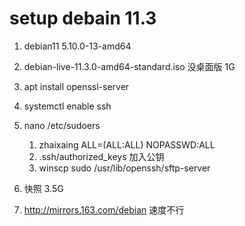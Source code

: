 # setup debain 11.3
1.  debian11 5.10.0-13-amd64
2.  debian-live-11.3.0-amd64-standard.iso 没桌面版 1G
3.  apt install openssl-server
4.  systemctl enable ssh
5.  nano /etc/sudoers
    1.  zhaixaing  ALL=(ALL:ALL) NOPASSWD:ALL
    2.  .ssh/authorized_keys 加入公钥
    3.  winscp sudo /usr/lib/openssh/sftp-server

6. 快照 3.5G
7. http://mirrors.163.com/debian 速度不行 